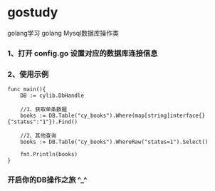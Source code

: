# gostudy
golang学习 golang Mysql数据库操作类

### 1、打开 config.go 设置对应的数据库连接信息


### 2、使用示例
```
func main(){
	DB := cylib.DbHandle

	//1、获取单条数据
	books := DB.Table("cy_books").Where(map[string]interface{}{"status":"1"}).Find()

    //2、其他查询
    books := DB.Table("cy_books").WhereRaw("status=1").Select()
    
	fmt.Println(books)
}
```

### 开启你的DB操作之旅 ^_^